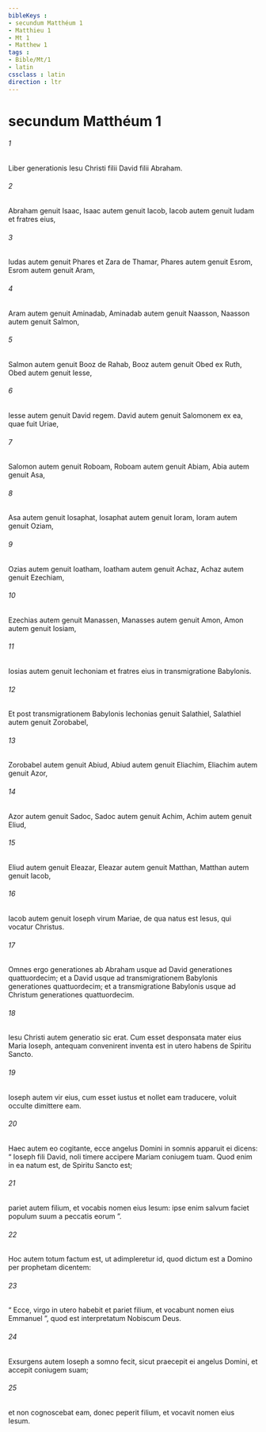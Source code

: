 ```yaml
---
bibleKeys : 
- secundum Matthéum 1
- Matthieu 1
- Mt 1
- Matthew 1
tags : 
- Bible/Mt/1
- latin
cssclass : latin
direction : ltr
---
```


# secundum Matthéum 1

###### 1
Liber generationis Iesu Christi filii David filii Abraham.
###### 2
Abraham genuit Isaac, Isaac autem genuit Iacob, Iacob autem genuit Iudam et fratres eius, 
###### 3
Iudas autem genuit Phares et Zara de Thamar, Phares autem genuit Esrom, Esrom autem genuit Aram, 
###### 4
Aram autem genuit Aminadab, Aminadab autem genuit Naasson, Naasson autem genuit Salmon, 
###### 5
Salmon autem genuit Booz de Rahab, Booz autem genuit Obed ex Ruth, Obed autem genuit Iesse, 
###### 6
Iesse autem genuit David regem. David autem genuit Salomonem ex ea, quae fuit Uriae, 
###### 7
Salomon autem genuit Roboam, Roboam autem genuit Abiam, Abia autem genuit Asa, 
###### 8
Asa autem genuit Iosaphat, Iosaphat autem genuit Ioram, Ioram autem genuit Oziam, 
###### 9
Ozias autem genuit Ioatham, Ioatham autem genuit Achaz, Achaz autem genuit Ezechiam, 
###### 10
Ezechias autem genuit Manassen, Manasses autem genuit Amon, Amon autem genuit Iosiam, 
###### 11
Iosias autem genuit Iechoniam et fratres eius in transmigratione Babylonis.
###### 12
Et post transmigrationem Babylonis Iechonias genuit Salathiel, Salathiel autem genuit Zorobabel, 
###### 13
Zorobabel autem genuit Abiud, Abiud autem genuit Eliachim, Eliachim autem genuit Azor, 
###### 14
Azor autem genuit Sadoc, Sadoc autem genuit Achim, Achim autem genuit Eliud, 
###### 15
Eliud autem genuit Eleazar, Eleazar autem genuit Matthan, Matthan autem genuit Iacob, 
###### 16
Iacob autem genuit Ioseph virum Mariae, de qua natus est Iesus, qui vocatur Christus.
###### 17
Omnes ergo generationes ab Abraham usque ad David generationes quattuordecim; et a David usque ad transmigrationem Babylonis generationes quattuordecim; et a transmigratione Babylonis usque ad Christum generationes quattuordecim.
###### 18
Iesu Christi autem generatio sic erat. Cum esset desponsata mater eius Maria Ioseph, antequam convenirent inventa est in utero habens de Spiritu Sancto.
###### 19
Ioseph autem vir eius, cum esset iustus et nollet eam traducere, voluit occulte dimittere eam. 
###### 20
Haec autem eo cogitante, ecce angelus Domini in somnis apparuit ei dicens: “ Ioseph fili David, noli timere accipere Mariam coniugem tuam. Quod enim in ea natum est, de Spiritu Sancto est; 
###### 21
pariet autem filium, et vocabis nomen eius Iesum: ipse enim salvum faciet populum suum a peccatis eorum ”.
###### 22
Hoc autem totum factum est, ut adimpleretur id, quod dictum est a Domino per prophetam dicentem: 
###### 23
“ Ecce, virgo in utero habebit et pariet filium, et vocabunt nomen eius Emmanuel ”, quod est interpretatum Nobiscum Deus.
###### 24
Exsurgens autem Ioseph a somno fecit, sicut praecepit ei angelus Domini, et accepit coniugem suam; 
###### 25
et non cognoscebat eam, donec peperit filium, et vocavit nomen eius Iesum.
